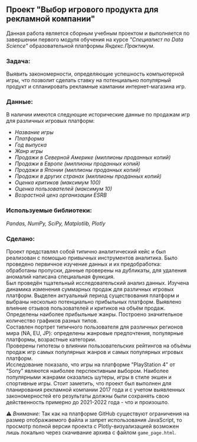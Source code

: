 ## Проект "Выбор игрового продукта для рекламной компании"
Данная работа является сборным учебным проектом и выполняется по завершении первого модуля обучения на курсе _"Специалист по Data Science"_ образовательной платформы _Яндекс.Практикум_.  
 
### Задача:
Выявить закономерности, определяющие успешность компьютерной игры, что позволит сделать ставку на потенциально популярный продукт и спланировать рекламные кампании  интернет-магазина игр.
### Данные:
В наличии имеются следующие исторические данные по продажам игр для различных игровых платформ:  
- _Название игры_
- _Платформа_
- _Год выпуска_
- _Жанр игры_
- _Продажи в Северной Америке (миллионы проданных копий)_
- _Продажи в Европе (миллионы проданных копий)_
- _Продажи в Японии (миллионы проданных копий)_
- _Продажи в других странах (миллионы проданных копий)_
- _Оценка критиков (максимум 100)_
- _Оценка пользователей (максимум 10)_
- _Возрастной ценз организации ESRB_
### Используемые библиотеки:
*Pandas, NumPy, SciPy, Matplotlib, Plotly*
### Сделано:
Проект представлял собой типично аналитический кейс и был реализован с помощью привычных инструментов аналитика. Было проведено первичное изучение данных и их предобработка: обработаны пропуски, данные проверены на дубликаты, для удаления аномалий написана специальная функция.  
Был проведён тщательный исследовательский анализ данных. Изучена динамика изменения суммарных продаж для различных игровых платформ. Выделен актуальный период существования платформ и выбраны несколько потенциально прибыльных платформ. Выявлено влияние отзывов пользователей и критиков на объём продаж. Определены наиболее прибыльные жанры. Построено значительное количество графиков разных типов.  
Составлен портрет типичного пользователя для различных регионов мира (NA, EU, JP): определены жанровые предпочтения, популярные платформы, возрастные категории.  
Проверены гипотезы о влиянии пользовательских рейтингов на объёмы продаж игр самых популярных жанров и самых популярных игровых платформ.  
Исследование показало, что игры на платформе "PlayStation 4" от "Sony" являются наиболее перспективным выбором. Наиболее популярными жанрами оказались шутеры, игры в стиле экшен и спортивные игры. Стоит заметить, что проект был выполнен для планирования рекламной компании 2017 года и с учетом выявленных закономерностей его результаты должны были сохранять свою действенность примерно до 2021-2022 года - что и произошло.

⚠ _Внимание:_ Так как на платформе GitHub существуют ограничения на размер отображаемого файла и запрет использования JavaScript, то просмотр полной версии проекта с Plotly-визуализацией возможен лишь локально через скачивание архива с файлом `game_page.html`.
